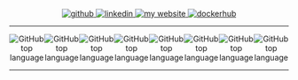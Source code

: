 <p align=center>
   <a href="https://github.com/hpbonfim">
    <img src="https://img.shields.io/badge/Follow%20me-github-181717?style=for-the-badge&logo=github" alt="github"/>
  </a>  
  <a href="https://linkedin.com/in/henriquebonfim/">
    <img src="https://img.shields.io/badge/Connect%20on-Linkedin-0077B5?style=for-the-badge&logo=linkedin" alt="linkedin"/>
  </a>
  <a href="https://henriquebonfim.web.app/">
    <img src="https://img.shields.io/badge/check%20out%20my-website-333333?style=for-the-badge&logo=leaflet" alt="my website"/>
  </a>
  <a href="https://hub.docker.com/u/hpbonfim">
    <img src="https://img.shields.io/badge/public%20packages-dockerhub-0077B5?style=for-the-badge&logo=docker" alt="dockerhub"/>
  </a>
 
</p>
<hr>

<div style="display:flex; justify-content:center; justify-items:center;align-content:center;" align=center>
  <img alt="GitHub top language" src="https://img.shields.io/badge/AWS-✅-41454A?style=flat&logo=amazon-aws">
  <img alt="GitHub top language" src="https://img.shields.io/badge/Google Cloud-✅-41454A?style=flat&logo=google-cloud">
  <img alt="GitHub top language" src="https://img.shields.io/badge/Javascript-✅-41454A?style=flat&logo=javascript">
  <img alt="GitHub top language" src="https://img.shields.io/badge/Typescript-✅-41454A?style=flat&logo=typescript">
  <img alt="GitHub top language" src="https://img.shields.io/badge/Python-✅-41454A?style=flat&logo=python">
  <img alt="GitHub top language" src="https://img.shields.io/badge/Java-✅-41454A?style=flat&logo=oracle">
  <img alt="GitHub top language" src="https://img.shields.io/badge/React-✅-41454A?style=flat&logo=react">
  <img alt="GitHub top language" src="https://img.shields.io/badge/React%20Native-✅-41454A?style=flat&logo=react">
</div>
<hr>
